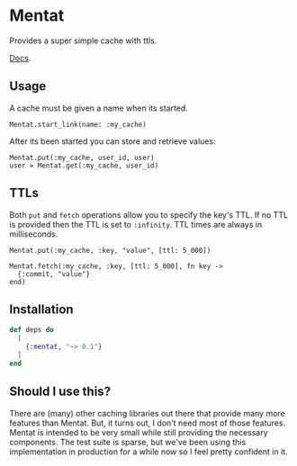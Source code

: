 # Mentat

Provides a super simple cache with ttls.

[Docs](https://hexdocs.pm/mentat).

## Usage

A cache must be given a name when its started.

```
Mentat.start_link(name: :my_cache)
```

After its been started you can store and retrieve values:

```
Mentat.put(:my_cache, user_id, user)
user = Mentat.get(:my_cache, user_id)
```

## TTLs

Both `put` and `fetch` operations allow you to specify the key's TTL. If no
TTL is provided then the TTL is set to `:infinity`. TTL times are always
in milliseconds.

```
Mentat.put(:my_cache, :key, "value", [ttl: 5_000])

Mentat.fetch(:my_cache, :key, [ttl: 5_000], fn key ->
  {:commit, "value"}
end)
```

## Installation

```elixir
def deps do
  [
    {:mentat, "~> 0.1"}
  ]
end
```

## Should I use this?

There are (many) other caching libraries out there that provide many more features
than Mentat. But, it turns out, I don't need most of those features. Mentat is
intended to be very small while still providing the necessary components. The
test suite is sparse, but we've been using this implementation in production
for a while now so I feel pretty confident in it.
